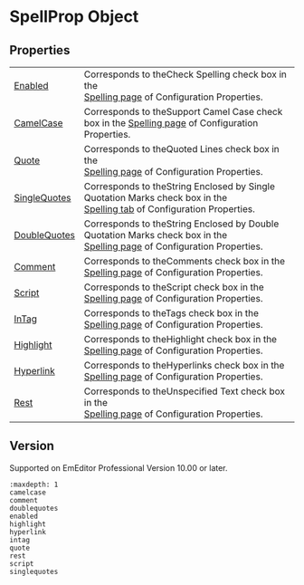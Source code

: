 # SpellProp Object

## Properties

|     |     |
| --- | --- |
| [Enabled](enabled) | Corresponds to theCheck Spelling check box in the <br> [Spelling page](../../dlg/properties/spell/index) of Configuration Properties. |
| [CamelCase](camelcase) | Corresponds to theSupport Camel Case check box in the [Spelling page](../../dlg/properties/spell/index) of Configuration Properties. |
| [Quote](quote) | Corresponds to theQuoted Lines check box in the <br> [Spelling page](../../dlg/properties/spell/index) of Configuration Properties. |
| [SingleQuotes](singlequotes) | Corresponds to theString Enclosed by Single Quotation Marks check box in the <br> [Spelling tab](../../dlg/properties/spell/index) of Configuration Properties. |
| [DoubleQuotes](doublequotes) | Corresponds to theString Enclosed by Double Quotation Marks check box in the <br> [Spelling page](../../dlg/properties/spell/index) of Configuration Properties. |
| [Comment](comment) | Corresponds to theComments check box in the <br> [Spelling page](../../dlg/properties/spell/index) of Configuration Properties. |
| [Script](script) | Corresponds to theScript check box in the <br> [Spelling page](../../dlg/properties/spell/index) of Configuration Properties. |
| [InTag](intag) | Corresponds to theTags check box in the <br> [Spelling page](../../dlg/properties/spell/index) of Configuration Properties. |
| [Highlight](highlight) | Corresponds to theHighlight check box in the <br> [Spelling page](../../dlg/properties/spell/index) of Configuration Properties. |
| [Hyperlink](hyperlink) | Corresponds to theHyperlinks check box in the <br> [Spelling page](../../dlg/properties/spell/index) of Configuration Properties. |
| [Rest](rest) | Corresponds to theUnspecified Text check box in the <br> [Spelling page](../../dlg/properties/spell/index) of Configuration Properties. |

## Version

Supported on EmEditor Professional Version 10.00 or later.


```{toctree}
:maxdepth: 1
camelcase
comment
doublequotes
enabled
highlight
hyperlink
intag
quote
rest
script
singlequotes
```
